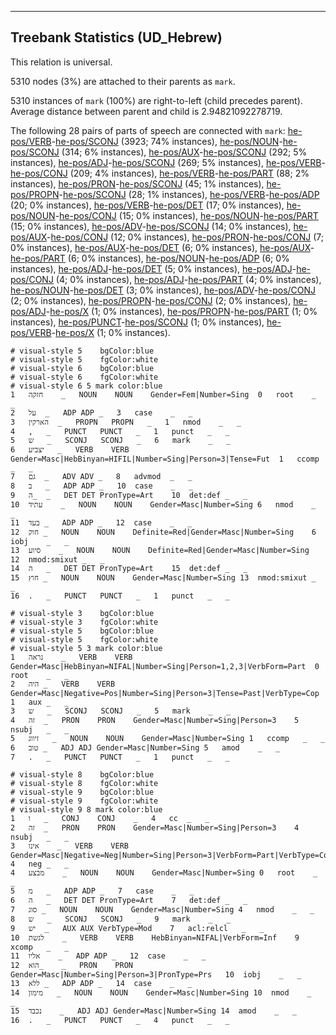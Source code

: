 

--------------------------------------------------------------------------------

## Treebank Statistics (UD_Hebrew)

This relation is universal.

5310 nodes (3%) are attached to their parents as `mark`.

5310 instances of `mark` (100%) are right-to-left (child precedes parent).
Average distance between parent and child is 2.94821092278719.

The following 28 pairs of parts of speech are connected with `mark`: [he-pos/VERB]()-[he-pos/SCONJ]() (3923; 74% instances), [he-pos/NOUN]()-[he-pos/SCONJ]() (314; 6% instances), [he-pos/AUX]()-[he-pos/SCONJ]() (292; 5% instances), [he-pos/ADJ]()-[he-pos/SCONJ]() (269; 5% instances), [he-pos/VERB]()-[he-pos/CONJ]() (209; 4% instances), [he-pos/VERB]()-[he-pos/PART]() (88; 2% instances), [he-pos/PRON]()-[he-pos/SCONJ]() (45; 1% instances), [he-pos/PROPN]()-[he-pos/SCONJ]() (28; 1% instances), [he-pos/VERB]()-[he-pos/ADP]() (20; 0% instances), [he-pos/VERB]()-[he-pos/DET]() (17; 0% instances), [he-pos/NOUN]()-[he-pos/CONJ]() (15; 0% instances), [he-pos/NOUN]()-[he-pos/PART]() (15; 0% instances), [he-pos/ADV]()-[he-pos/SCONJ]() (14; 0% instances), [he-pos/AUX]()-[he-pos/CONJ]() (12; 0% instances), [he-pos/PRON]()-[he-pos/CONJ]() (7; 0% instances), [he-pos/AUX]()-[he-pos/DET]() (6; 0% instances), [he-pos/AUX]()-[he-pos/PART]() (6; 0% instances), [he-pos/NOUN]()-[he-pos/ADP]() (6; 0% instances), [he-pos/ADJ]()-[he-pos/DET]() (5; 0% instances), [he-pos/ADJ]()-[he-pos/CONJ]() (4; 0% instances), [he-pos/ADJ]()-[he-pos/PART]() (4; 0% instances), [he-pos/NOUN]()-[he-pos/DET]() (3; 0% instances), [he-pos/ADV]()-[he-pos/CONJ]() (2; 0% instances), [he-pos/PROPN]()-[he-pos/CONJ]() (2; 0% instances), [he-pos/ADJ]()-[he-pos/X]() (1; 0% instances), [he-pos/PROPN]()-[he-pos/PART]() (1; 0% instances), [he-pos/PUNCT]()-[he-pos/SCONJ]() (1; 0% instances), [he-pos/VERB]()-[he-pos/X]() (1; 0% instances).


~~~ conllu
# visual-style 5	bgColor:blue
# visual-style 5	fgColor:white
# visual-style 6	bgColor:blue
# visual-style 6	fgColor:white
# visual-style 6 5 mark	color:blue
1	חזקה	_	NOUN	NOUN	Gender=Fem|Number=Sing	0	root	_	_
2	על	_	ADP	ADP	_	3	case	_	_
3	הארקין	_	PROPN	PROPN	_	1	nmod	_	_
4	,	_	PUNCT	PUNCT	_	1	punct	_	_
5	ש	_	SCONJ	SCONJ	_	6	mark	_	_
6	יצביע	_	VERB	VERB	Gender=Masc|HebBinyan=HIFIL|Number=Sing|Person=3|Tense=Fut	1	ccomp	_	_
7	גם	_	ADV	ADV	_	8	advmod	_	_
8	ב	_	ADP	ADP	_	10	case	_	_
9	ה_	_	DET	DET	PronType=Art	10	det:def	_	_
10	עתיד	_	NOUN	NOUN	Gender=Masc|Number=Sing	6	nmod	_	_
11	בעד	_	ADP	ADP	_	12	case	_	_
12	חוק	_	NOUN	NOUN	Definite=Red|Gender=Masc|Number=Sing	6	iobj	_	_
13	סיוע	_	NOUN	NOUN	Definite=Red|Gender=Masc|Number=Sing	12	nmod:smixut	_	_
14	ה	_	DET	DET	PronType=Art	15	det:def	_	_
15	חוץ	_	NOUN	NOUN	Gender=Masc|Number=Sing	13	nmod:smixut	_	_
16	.	_	PUNCT	PUNCT	_	1	punct	_	_

~~~


~~~ conllu
# visual-style 3	bgColor:blue
# visual-style 3	fgColor:white
# visual-style 5	bgColor:blue
# visual-style 5	fgColor:white
# visual-style 5 3 mark	color:blue
1	נראה	_	VERB	VERB	Gender=Masc|HebBinyan=NIFAL|Number=Sing|Person=1,2,3|VerbForm=Part	0	root	_	_
2	היה	_	VERB	VERB	Gender=Masc|Negative=Pos|Number=Sing|Person=3|Tense=Past|VerbType=Cop	1	aux	_	_
3	ש	_	SCONJ	SCONJ	_	5	mark	_	_
4	זה	_	PRON	PRON	Gender=Masc|Number=Sing|Person=3	5	nsubj	_	_
5	זיווג	_	NOUN	NOUN	Gender=Masc|Number=Sing	1	ccomp	_	_
6	טוב	_	ADJ	ADJ	Gender=Masc|Number=Sing	5	amod	_	_
7	.	_	PUNCT	PUNCT	_	1	punct	_	_

~~~


~~~ conllu
# visual-style 8	bgColor:blue
# visual-style 8	fgColor:white
# visual-style 9	bgColor:blue
# visual-style 9	fgColor:white
# visual-style 9 8 mark	color:blue
1	ו	_	CONJ	CONJ	_	4	cc	_	_
2	זה	_	PRON	PRON	Gender=Masc|Number=Sing|Person=3	4	nsubj	_	_
3	אינו	_	VERB	VERB	Gender=Masc|Negative=Neg|Number=Sing|Person=3|VerbForm=Part|VerbType=Cop	4	neg	_	_
4	מבצע	_	NOUN	NOUN	Gender=Masc|Number=Sing	0	root	_	_
5	מ	_	ADP	ADP	_	7	case	_	_
6	ה	_	DET	DET	PronType=Art	7	det:def	_	_
7	סוג	_	NOUN	NOUN	Gender=Masc|Number=Sing	4	nmod	_	_
8	ש	_	SCONJ	SCONJ	_	9	mark	_	_
9	יש	_	AUX	AUX	VerbType=Mod	7	acl:relcl	_	_
10	לגשת	_	VERB	VERB	HebBinyan=NIFAL|VerbForm=Inf	9	xcomp	_	_
11	אליו	_	ADP	ADP	_	12	case	_	_
12	הוא_	_	PRON	PRON	Gender=Masc|Number=Sing|Person=3|PronType=Prs	10	iobj	_	_
13	ללא	_	ADP	ADP	_	14	case	_	_
14	מימון	_	NOUN	NOUN	Gender=Masc|Number=Sing	10	nmod	_	_
15	נכבד	_	ADJ	ADJ	Gender=Masc|Number=Sing	14	amod	_	_
16	.	_	PUNCT	PUNCT	_	4	punct	_	_

~~~


